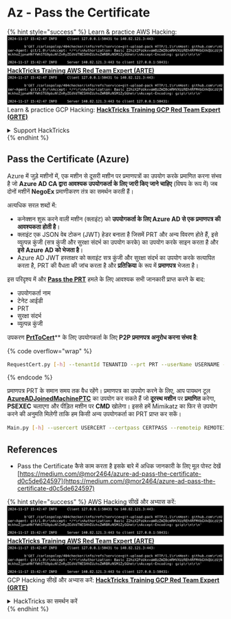 # Az - Pass the Certificate

{% hint style="success" %}
Learn & practice AWS Hacking:<img src="../../../.gitbook/assets/image (1).png" alt="" data-size="line">[**HackTricks Training AWS Red Team Expert (ARTE)**](https://training.hacktricks.xyz/courses/arte)<img src="../../../.gitbook/assets/image (1).png" alt="" data-size="line">\
Learn & practice GCP Hacking: <img src="../../../.gitbook/assets/image (2).png" alt="" data-size="line">[**HackTricks Training GCP Red Team Expert (GRTE)**<img src="../../../.gitbook/assets/image (2).png" alt="" data-size="line">](https://training.hacktricks.xyz/courses/grte)

<details>

<summary>Support HackTricks</summary>

* Check the [**subscription plans**](https://github.com/sponsors/carlospolop)!
* **Join the** 💬 [**Discord group**](https://discord.gg/hRep4RUj7f) or the [**telegram group**](https://t.me/peass) or **follow** us on **Twitter** 🐦 [**@hacktricks\_live**](https://twitter.com/hacktricks\_live)**.**
* **Share hacking tricks by submitting PRs to the** [**HackTricks**](https://github.com/carlospolop/hacktricks) and [**HackTricks Cloud**](https://github.com/carlospolop/hacktricks-cloud) github repos.

</details>
{% endhint %}

## Pass the Certificate (Azure)

Azure में जुड़े मशीनों में, एक मशीन से दूसरी मशीन पर प्रमाणपत्रों का उपयोग करके प्रमाणित करना संभव है जो **Azure AD CA द्वारा आवश्यक उपयोगकर्ता के लिए जारी किए जाने चाहिए** (विषय के रूप में) जब दोनों मशीनें **NegoEx** प्रमाणीकरण तंत्र का समर्थन करती हैं।

अत्यधिक सरल शब्दों में:

* कनेक्शन शुरू करने वाली मशीन (क्लाइंट) को **उपयोगकर्ता के लिए Azure AD से एक प्रमाणपत्र की आवश्यकता होती है**।
* क्लाइंट एक JSON वेब टोकन (JWT) हेडर बनाता है जिसमें PRT और अन्य विवरण होते हैं, इसे व्युत्पन्न कुंजी (सत्र कुंजी और सुरक्षा संदर्भ का उपयोग करके) का उपयोग करके साइन करता है और **इसे Azure AD को भेजता है**।
* Azure AD JWT हस्ताक्षर को क्लाइंट सत्र कुंजी और सुरक्षा संदर्भ का उपयोग करके सत्यापित करता है, PRT की वैधता की जांच करता है और **प्रतिक्रिया** के रूप में **प्रमाणपत्र** भेजता है।

इस परिदृश्य में और [**Pass the PRT**](pass-the-prt.md) हमले के लिए आवश्यक सभी जानकारी प्राप्त करने के बाद:

* उपयोगकर्ता नाम
* टेनेट आईडी
* PRT
* सुरक्षा संदर्भ
* व्युत्पन्न कुंजी

उपकरण [**PrtToCert**](https://github.com/morRubin/PrtToCert)** के लिए उपयोगकर्ता के लिए **P2P प्रमाणपत्र** **अनुरोध करना संभव है**: 

{% code overflow="wrap" %}
```bash
RequestCert.py [-h] --tenantId TENANTID --prt PRT --userName USERNAME --hexCtx HEXCTX --hexDerivedKey HEXDERIVEDKEY [--passPhrase PASSPHRASE]
```
{% endcode %}

प्रमाणपत्र PRT के समान समय तक वैध रहेंगे। प्रमाणपत्र का उपयोग करने के लिए, आप पायथन टूल [**AzureADJoinedMachinePTC**](https://github.com/morRubin/AzureADJoinedMachinePTC) का उपयोग कर सकते हैं जो **दूरस्थ मशीन** पर **प्रमाणित** करेगा, **PSEXEC** चलाएगा और पीड़ित मशीन पर **CMD** खोलेगा। इससे हमें Mimikatz का फिर से उपयोग करने की अनुमति मिलेगी ताकि हम किसी अन्य उपयोगकर्ता का PRT प्राप्त कर सकें।
```bash
Main.py [-h] --usercert USERCERT --certpass CERTPASS --remoteip REMOTEIP
```
## References

* Pass the Certificate कैसे काम करता है इसके बारे में अधिक जानकारी के लिए मूल पोस्ट देखें [https://medium.com/@mor2464/azure-ad-pass-the-certificate-d0c5de624597](https://medium.com/@mor2464/azure-ad-pass-the-certificate-d0c5de624597)

{% hint style="success" %}
AWS Hacking सीखें और अभ्यास करें:<img src="../../../.gitbook/assets/image (1).png" alt="" data-size="line">[**HackTricks Training AWS Red Team Expert (ARTE)**](https://training.hacktricks.xyz/courses/arte)<img src="../../../.gitbook/assets/image (1).png" alt="" data-size="line">\
GCP Hacking सीखें और अभ्यास करें: <img src="../../../.gitbook/assets/image (2).png" alt="" data-size="line">[**HackTricks Training GCP Red Team Expert (GRTE)**<img src="../../../.gitbook/assets/image (2).png" alt="" data-size="line">](https://training.hacktricks.xyz/courses/grte)

<details>

<summary>HackTricks का समर्थन करें</summary>

* [**सदस्यता योजनाएँ**](https://github.com/sponsors/carlospolop) देखें!
* **हमारे** 💬 [**Discord समूह**](https://discord.gg/hRep4RUj7f) या [**telegram समूह**](https://t.me/peass) में शामिल हों या **Twitter** 🐦 पर हमें **फॉलो** करें [**@hacktricks\_live**](https://twitter.com/hacktricks\_live)**.**
* **HackTricks** [**HackTricks**](https://github.com/carlospolop/hacktricks) और [**HackTricks Cloud**](https://github.com/carlospolop/hacktricks-cloud) github repos में PRs सबमिट करके हैकिंग ट्रिक्स साझा करें।

</details>
{% endhint %}

